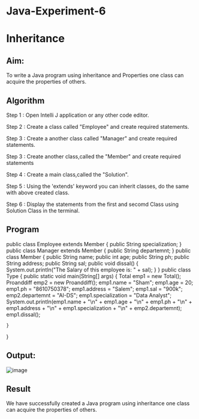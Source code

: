 # Java-Experiment-6
# Inheritance

## Aim:
  To write a Java program using inheritance and Properties one class can acquire the properties of others.
  
## Algorithm

Step 1 : Open Intelli J application or any other code editor.

Step 2 : Create a class called "Employee" and create required statements.

Step 3 : Create a another class called "Manager" and create required statements.

Step 3 : Create another class,called the "Member" and create required statements

Step 4 : Create a main class,called the "Solution".

Step 5 : Using the 'extends' keyword you can inherit classes, do the same with above created class.

Step 6 : Display the statements from the first and secomd Class using Solution Class in the terminal.

## Program


public class Employee extends Member {
    public String specialization;
}
public class Manager extends Member {
    public String departemnt;
}
public class Member {
    public String name;
    public int age;
    public String ph;
    public String address;
    public String sal;
    public void dissal() {
        System.out.println("The Salary of this employee is: " + sal);
    }
}
public class Type {
    public static void main(String[] args) {
        Total emp1 = new Total();
       Proanddiff emp2 = new Proanddiff();
        emp1.name = "Sham";
        emp1.age = 20;
        emp1.ph = "8610750378";
        emp1.address = "Salem";
        emp1.sal = "900k";
        emp2.departemnt = "AI-DS";
        emp1.specialization = "Data Analyst";
        System.out.println(emp1.name + "\n" + emp1.age + "\n" + emp1.ph + "\n" + emp1.address + "\n" + emp1.specialization + "\n" + emp2.departemnt);
        emp1.dissal();

    }
}

## Output:
![image](https://github.com/ShamRathan/Java-Experiment-6/assets/93587823/c1484de9-daa0-4704-a0c0-1037c2e30fc9)


## Result 
  We have successfully created a Java program using inheritance one class can acquire the properties of others.
